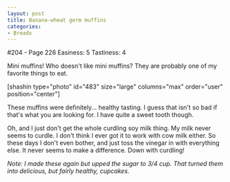 ```yaml
---
layout: post
title: Banana-wheat germ muffins
categories:
- Breads
---
```


#204 - Page 226
Easiness: 5
Tastiness: 4

Mini muffins! Who doesn't like mini muffins? They are probably one of my favorite things to eat.

[shashin type="photo" id="483" size="large" columns="max" order="user" position="center"]

These muffins were definitely... healthy tasting. I guess that isn't so bad if that's what you are looking for. I have quite a sweet tooth though.

Oh, and I just don't get the whole curdling soy milk thing. My milk never seems to curdle. I don't think I ever got it to work with cow milk either. So these days I don't even bother, and just toss the vinegar in with everything else. It never seems to make a difference. Down with curdling!

_Note: I made these again but upped the sugar to 3/4 cup. That turned them into delicious, but fairly healthy, cupcakes._
